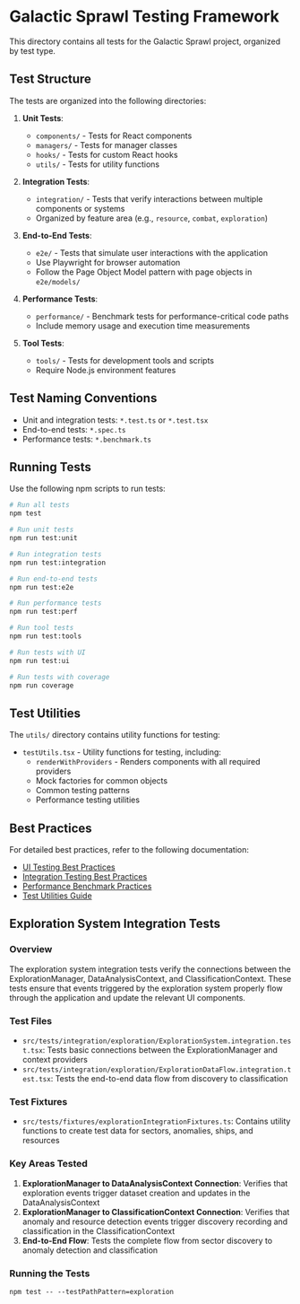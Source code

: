 # Galactic Sprawl Testing Framework

This directory contains all tests for the Galactic Sprawl project, organized by test type.

## Test Structure

The tests are organized into the following directories:

1. **Unit Tests**:

   - `components/` - Tests for React components
   - `managers/` - Tests for manager classes
   - `hooks/` - Tests for custom React hooks
   - `utils/` - Tests for utility functions

2. **Integration Tests**:

   - `integration/` - Tests that verify interactions between multiple components or systems
   - Organized by feature area (e.g., `resource`, `combat`, `exploration`)

3. **End-to-End Tests**:

   - `e2e/` - Tests that simulate user interactions with the application
   - Use Playwright for browser automation
   - Follow the Page Object Model pattern with page objects in `e2e/models/`

4. **Performance Tests**:

   - `performance/` - Benchmark tests for performance-critical code paths
   - Include memory usage and execution time measurements

5. **Tool Tests**:
   - `tools/` - Tests for development tools and scripts
   - Require Node.js environment features

## Test Naming Conventions

- Unit and integration tests: `*.test.ts` or `*.test.tsx`
- End-to-end tests: `*.spec.ts`
- Performance tests: `*.benchmark.ts`

## Running Tests

Use the following npm scripts to run tests:

```bash
# Run all tests
npm test

# Run unit tests
npm run test:unit

# Run integration tests
npm run test:integration

# Run end-to-end tests
npm run test:e2e

# Run performance tests
npm run test:perf

# Run tool tests
npm run test:tools

# Run tests with UI
npm run test:ui

# Run tests with coverage
npm run coverage
```

## Test Utilities

The `utils/` directory contains utility functions for testing:

- `testUtils.tsx` - Utility functions for testing, including:
  - `renderWithProviders` - Renders components with all required providers
  - Mock factories for common objects
  - Common testing patterns
  - Performance testing utilities

## Best Practices

For detailed best practices, refer to the following documentation:

- [UI Testing Best Practices](../../CodeBase_Docs/UI_Testing_Best_Practices.md)
- [Integration Testing Best Practices](../../CodeBase_Docs/Integration_Testing_Best_Practices.md)
- [Performance Benchmark Practices](../../CodeBase_Docs/Performance_Benchmark_Practices.md)
- [Test Utilities Guide](../../CodeBase_Docs/Test_Utilities_Guide.md)

## Exploration System Integration Tests

### Overview

The exploration system integration tests verify the connections between the ExplorationManager, DataAnalysisContext, and ClassificationContext. These tests ensure that events triggered by the exploration system properly flow through the application and update the relevant UI components.

### Test Files

- `src/tests/integration/exploration/ExplorationSystem.integration.test.tsx`: Tests basic connections between the ExplorationManager and context providers
- `src/tests/integration/exploration/ExplorationDataFlow.integration.test.tsx`: Tests the end-to-end data flow from discovery to classification

### Test Fixtures

- `src/tests/fixtures/explorationIntegrationFixtures.ts`: Contains utility functions to create test data for sectors, anomalies, ships, and resources

### Key Areas Tested

1. **ExplorationManager to DataAnalysisContext Connection**: Verifies that exploration events trigger dataset creation and updates in the DataAnalysisContext
2. **ExplorationManager to ClassificationContext Connection**: Verifies that anomaly and resource detection events trigger discovery recording and classification in the ClassificationContext
3. **End-to-End Flow**: Tests the complete flow from sector discovery to anomaly detection and classification

### Running the Tests

```
npm test -- --testPathPattern=exploration
```
